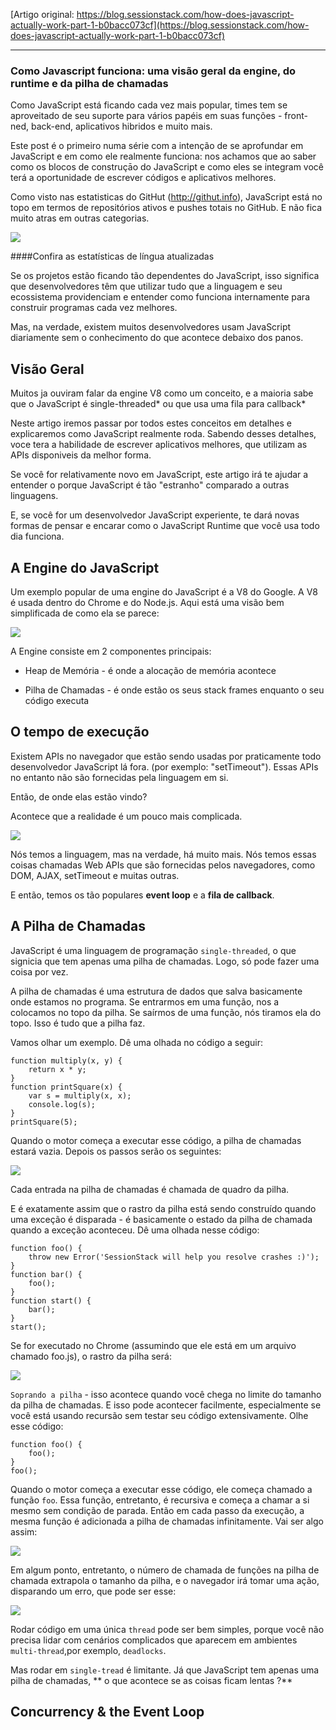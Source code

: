 [Artigo original: https://blog.sessionstack.com/how-does-javascript-actually-work-part-1-b0bacc073cf](https://blog.sessionstack.com/how-does-javascript-actually-work-part-1-b0bacc073cf)

---

### Como Javascript funciona: uma visão geral da engine, do runtime e da pilha de chamadas

Como JavaScript está ficando cada vez mais popular, times tem se aproveitado de seu suporte para vários papéis em suas funções - front-ned, back-end, aplicativos hibridos e muito mais.

Este post é o primeiro numa série com a intenção de se aprofundar em JavaScript e em como ele realmente funciona: nos achamos que ao saber como os blocos de construçāo do JavaScript e como eles se integram você terá a oportunidade de escrever códigos e aplicativos melhores.

Como visto nas estatisticas do GitHut (http://githut.info), JavaScript está no topo em termos de repositórios ativos e pushes totais no GitHub. E não fica muito atras em outras categorias.

![](https://cdn-images-1.medium.com/max/1600/1*Zf4reZZJ9DCKsXf5CSXghg.png)

####Confira as estatísticas de língua atualizadas

Se os projetos estão ficando tão dependentes do JavaScript, isso significa que desenvolvedores têm que utilizar tudo que a linguagem e seu ecossistema providenciam e entender como funciona internamente para construir programas cada vez melhores.

Mas, na verdade, existem muitos desenvolvedores usam JavaScript diariamente sem o conhecimento do que acontece debaixo dos panos.

## Visão Geral

Muitos ja ouviram falar da engine V8 como um conceito, e a maioria sabe que o JavaScript é single-threaded* ou que usa uma fila para callback*

Neste artigo iremos passar por todos estes conceitos em detalhes e explicaremos como JavaScript realmente roda. Sabendo desses detalhes, voce tera a habilidade de escrever aplicativos melhores, que utilizam as APIs disponiveis da melhor forma.

Se você for relativamente novo em JavaScript, este artigo irá te ajudar a entender o porque JavaScript é tão "estranho" comparado a outras linguagens.

E, se você for um desenvolvedor JavaScript experiente, te dará novas formas de pensar e encarar como o JavaScript Runtime que você usa todo dia funciona.

## A Engine do JavaScript

Um exemplo popular de uma engine do JavaScript é a V8 do Google. A V8 é usada dentro do Chrome e do Node.js. Aqui está uma visão bem simplificada de como ela se parece:

![](https://cdn-images-1.medium.com/max/1600/1*OnH_DlbNAPvB9KLxUCyMsA.png)

A Engine consiste em 2 componentes principais:

* Heap de Memória - é onde a alocação de memória acontece

* Pilha de Chamadas - é onde estão os seus stack frames enquanto o seu código executa

## O tempo de execução

Existem APIs no navegador que estão sendo usadas por praticamente todo desenvolvedor JavaScript lá fora. (por exemplo: "setTimeout"). Essas APIs no entanto não são fornecidas pela linguagem em si.

Então, de onde elas estão vindo?

Acontece que a realidade é um pouco mais complicada.

![](https://cdn-images-1.medium.com/max/1600/1*4lHHyfEhVB0LnQ3HlhSs8g.png)

Nós temos a linguagem, mas na verdade, há muito mais. Nós temos essas coisas chamadas Web APIs que são fornecidas pelos navegadores, como DOM, AJAX, setTimeout e muitas outras.

E então, temos os tão populares **event loop** e a **fila de callback**.

## A Pilha de Chamadas

JavaScript é uma linguagem de programação `single-threaded`, o que signicia que tem apenas uma pilha de chamadas. Logo, só pode fazer uma coisa por vez.

A pilha de chamadas é uma estrutura de dados que salva basicamente onde estamos no programa. Se entrarmos em uma função, nos a colocamos no topo da pilha. Se saírmos de uma função, nós tiramos ela do topo. Isso é tudo que a pilha faz.

Vamos olhar um exemplo. Dê uma olhada no código a seguir: 

```
function multiply(x, y) {
    return x * y;
}
function printSquare(x) {
    var s = multiply(x, x);
    console.log(s);
}
printSquare(5);
```

Quando o motor começa a executar esse código, a pilha de chamadas estará vazia. Depois os passos serão os seguintes:

![](https://cdn-images-1.medium.com/max/2000/1*Yp1KOt_UJ47HChmS9y7KXw.png)

Cada entrada na pilha de chamadas é chamada de quadro da pilha. 

E é exatamente assim que o rastro da pilha está sendo construído quando uma exceção é disparada - é basicamente o estado da pilha de chamada quando a exceção aconteceu. Dê uma olhada nesse código: 

```
function foo() {
    throw new Error('SessionStack will help you resolve crashes :)');
}
function bar() {
    foo();
}
function start() {
    bar();
}
start();
```

Se for executado no Chrome (assumindo que ele está em um arquivo chamado foo.js), o rastro da pilha será:

![](https://cdn-images-1.medium.com/max/1600/1*T-W_ihvl-9rG4dn18kP3Qw.png)

`Soprando a pilha` - isso acontece quando você chega no limite do tamanho da pilha de chamadas. E isso pode acontecer facilmente, especialmente se você está usando recursão sem testar seu código extensivamente. Olhe esse código: 

```
function foo() {
    foo();
}
foo();
```

Quando o motor começa a executar esse código, ele começa chamado a função `foo`. Essa função, entretanto, é recursiva e começa a chamar a si mesmo sem condição de parada. Então em cada passo da execução, a mesma função é adicionada a pilha de chamadas infinitamente. Vai ser algo assim: 

![](https://cdn-images-1.medium.com/max/1600/1*AycFMDy9tlDmNoc5LXd9-g.png)

Em algum ponto, entretanto, o número de chamada de funções na pilha de chamada extrapola o tamanho da pilha, e o navegador irá tomar uma ação, disparando um erro, que pode ser esse: 

![](https://cdn-images-1.medium.com/max/1600/1*e0nEd59RPKz9coyY8FX-uw.png)

Rodar código em uma única `thread` pode ser bem simples, porque você não precisa lidar com cenários complicados que aparecem em ambientes `multi-thread`,por exemplo, `deadlocks`.

Mas rodar em `single-tread` é limitante. Já que JavaScript tem apenas uma pilha de chamadas, ** o que acontece se as coisas ficam lentas ?**

## Concurrency & the Event Loop
